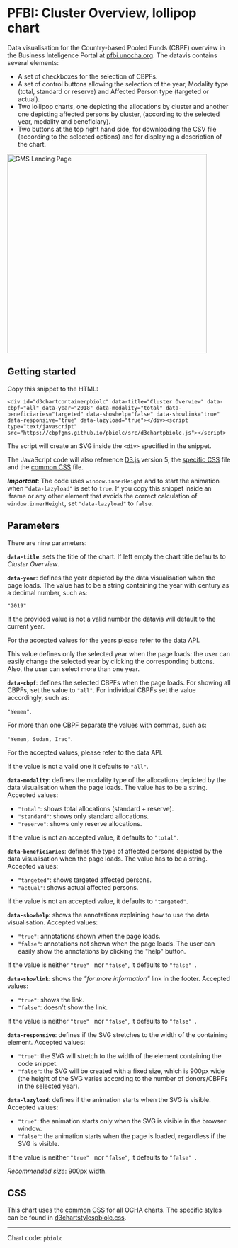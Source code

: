 # PFBI: Cluster Overview, lollipop chart

Data visualisation for the Country-based Pooled Funds (CBPF) overview in the Business Inteligence Portal at [pfbi.unocha.org](https://pfbi.unocha.org). The datavis contains several elements:

- A set of checkboxes for the selection of CBPFs.
- A set of control buttons allowing the selection of the year, Modality type (total, standard or reserve) and Affected Person type (targeted or actual).
- Two lollipop charts, one depicting the allocations by cluster and another one depicting affected persons by cluster, (according to the selected year, modality and beneficiary).
- Two buttons at the top right hand side, for downloading the CSV file (according to the selected options) and for displaying a description of the chart.

<img alt="GMS Landing Page" src="https://cbpfgms.github.io/img/thumbnails/pbiolc.png" width="450">

## Getting started

Copy this snippet to the HTML:

```<div id="d3chartcontainerpbiolc" data-title="Cluster Overview" data-cbpf="all" data-year="2018" data-modality="total" data-beneficiaries="targeted" data-showhelp="false" data-showlink="true" data-responsive="true" data-lazyload="true"></div><script type="text/javascript" src="https://cbpfgms.github.io/pbiolc/src/d3chartpbiolc.js"></script>```

The script will create an SVG inside the `<div>` specified in the snippet.

The JavaScript code will also reference [D3.js](https://d3js.org) version 5, the [specific CSS](https://github.com/CBPFGMS/cbpfgms.github.io/raw/master/css/d3chartstylespbiolc.css) file and the [common CSS](https://github.com/CBPFGMS/cbpfgms.github.io/raw/master/css/d3chartstyles.css) file.

***Important***: The code uses `window.innerHeight`  and to start the animation when `"data-lazyload"` is set to `true`. If you copy this snippet inside an iframe or any other element that avoids the correct calculation of `window.innerHeight`, set `"data-lazyload"` to `false`.

## Parameters

There are nine parameters:

**`data-title`**: sets the title of the chart. If left empty the chart title defaults to *Cluster Overview*.

**`data-year`**: defines the year depicted by the data visualisation when the page loads. The value has to be a string containing the year with century as a decimal number, such as:

 `"2019"`

If the provided value is not a valid number the datavis will default to the current year.

For the accepted values for the years please refer to the data API.

This value defines only the selected year when the page loads: the user can easily change the selected year by clicking the corresponding buttons. Also, the user can select more than one year.

**`data-cbpf`**: defines the selected CBPFs when the page loads. For showing all CBPFs, set the value to `"all"`. For individual CBPFs set the value accordingly, such as:

`"Yemen"`.

For more than one CBPF separate the values with commas, such as:

`"Yemen, Sudan, Iraq"`.

For the accepted values, please refer to the data API.

If the value is not a valid one it defaults to `"all"`.

**`data-modality`**: defines the modality type of the allocations depicted by the data visualisation when the page loads. The value has to be a string. Accepted values:

- `"total"`: shows total allocations (standard + reserve).
- `"standard"`: shows only standard allocations.
- `"reserve"`: shows only reserve allocations.

If the value is not an accepted value, it defaults to `"total"`.

**`data-beneficiaries`**: defines the type of affected persons depicted by the data visualisation when the page loads. The value has to be a string. Accepted values:

- `"targeted"`: shows targeted affected persons.
- `"actual"`: shows actual affected persons.

If the value is not an accepted value, it defaults to `"targeted"`.

**`data-showhelp`**: shows the annotations explaining how to use the data visualisation. Accepted values:

- `"true"`: annotations shown when the page loads.
- `"false"`: annotations not shown when the page loads. The user can easily show the annotations by clicking the "help" button.

If the value is neither `"true" ` nor `"false"`, it defaults to `"false" `.

**`data-showlink`**: shows the *"for more information"* link in the footer. Accepted values:

- `"true"`: shows the link.
- `"false"`: doesn't show the link.

If the value is neither `"true" ` nor `"false"`, it defaults to `"false" `.

**`data-responsive`**: defines if the SVG stretches to the width of the containing element. Accepted values:

- `"true"`: the SVG will stretch to the width of the element containing the code snippet.
- `"false"`: the SVG will be created with a fixed size, which is 900px wide (the height of the SVG varies according to the number of donors/CBPFs in the selected year).

**`data-lazyload`**: defines if the animation starts when the SVG is visible. Accepted values:

- `"true"`: the animation starts only when the SVG is visible in the browser window.
- `"false"`: the animation starts when the page is loaded, regardless if the SVG is visible.

If the value is neither `"true" ` nor `"false"`, it defaults to `"false" `.

*Recommended size*: 900px width.


## CSS

This chart uses the [common CSS](https://github.com/CBPFGMS/cbpfgms.github.io/raw/master/css/) for all OCHA charts. The specific styles can be found in [d3chartstylespbiolc.css](https://github.com/CBPFGMS/cbpfgms.github.io/blob/master/css/d3chartstylespbiolc.css).

---
Chart code: `pbiolc`
